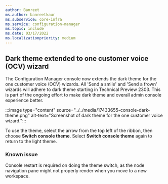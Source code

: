 ```yaml
---
author: Banreet
ms.author: banreetkaur
ms.subservice: core-infra
ms.service: configuration-manager
ms.topic: include
ms.date: 03/17/2022
ms.localizationpriority: medium
---
```


## <a name="bkmk_dark"></a> Dark theme extended to one customer voice (OCV) wizard

<!-- This is an include file and is included in a page which has an H1 heading -->

<!--17433655-->
The Configuration Manager console now extends the dark theme for the one customer voice (OCV) wizards. All 'Send a smile' and 'Send a frown' wizards will adhere to dark theme starting in Technical Preview 2303. This is part of the ongoing effort to make dark theme and overall admin console experience better.


:::image type="content" source="../../media/17433655-console-dark-theme.png" alt-text="Screenshot of dark theme for the one customer voice wizard.":::

To use the theme, select the arrow from the top left of the ribbon, then choose **Switch console theme**. Select **Switch console theme** again to return to the light theme.

### Known issue

Console restart is required on doing the theme switch, as the node navigation pane might not properly render when you move to a new workspace.
